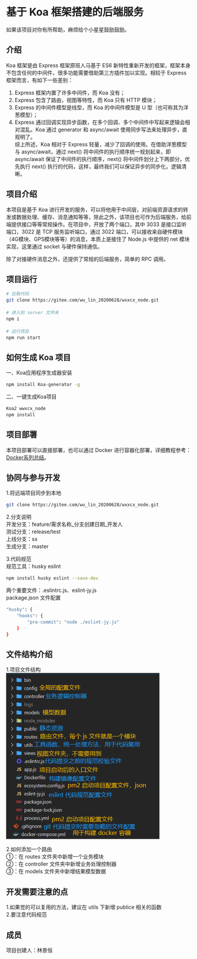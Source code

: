 <!--
 * @Description: 
 * @Version: 1.0
 * @Autor: 林景恒
 * @Date: 2020-07-02 20:48:48
 * @LastEditors: Please set LastEditors
 * @LastEditTime: 2020-07-19 21:27:14
--> 
# 基于 Koa 框架搭建的后端服务

如果该项目对你有所帮助，麻烦给个小星星鼓励鼓励。

## 介绍

Koa 框架是由 Express 框架原班人马基于 ES6 新特性重新开发的框架，框架本身不包含任何的中间件，很多功能需要借助第三方插件加以实现。相较于 Express 框架而言，有如下一些差别：
1. Express 框架内置了许多中间件，而 Koa 没有；
2. Express 包含了路由，视图等特性，而 Koa 只有 HTTP 模块；
3. Express 的中间件模型是线型，而 Koa 的中间件模型是 U 型（也可称其为洋葱模型）；
4. Express 通过回调实现异步函数，在多个回调、多个中间件中写起来逻辑会相对混乱。Koa 通过 generator 和 async/await 使用同步写法来处理异步，直观明了。  
综上所述，Koa 相对于 Express 轻量，减少了回调的使用。在借助洋葱模型与 async/await，通过 next() 将中间件的执行顺序统一规划起来，即 async/await 保证了中间件的执行顺序，next() 将中间件划分上下两部分，优先执行 next() 执行的代码，这样，最终我们可以保证异步的同步化，逻辑清晰。

## 项目介绍

本项目是基于 Koa 进行开发的服务，可以将他用于中间层，对前端资源请求的转发或数据处理、缓存、消息通知等等，除此之外，该项目也可作为后端服务，给前端提供接口等等常规操作。在项目中，开放了两个端口，其中 3033 是接口监听端口，3022 是 TCP 服务监听端口，通过 3022 端口，可以接收来自硬件模块（4G模块、GPS模块等等）的消息，本质上是接住了 Node.js 中提供的 net 模块实现，这里通过 socket 与硬件保持通信。  

除了对接硬件消息之外，还提供了常规的后端服务，简单的 RPC 调用。

## 项目运行

```bash
# 拉取代码
git clone https://gitee.com/wu_lin_20200628/wxxcx_node.git

# 进入到 server 文件夹
npm i

# 运行项目
npm run start
```
## 如何生成 Koa 项目

一、Koa应用程序生成器安装  

```bash
npm install Koa-generator -g
```

二、一键生成Koa项目  

```bash
Koa2 wwxcx_node
npm install
```

## 项目部署

本项目部署可以直接部署，也可以通过 Docker 进行容器化部署，详细教程参考：[Docker系列总结](https://mp.weixin.qq.com/s/LdpOz5Cf35TwKC3psGyVPw)。

## 协同与参与开发

1.将远端项目同步到本地

```bash
git clone https://gitee.com/wu_lin_20200628/wxxcx_node.git
```

2.分支说明  
开发分支：feature/需求名称_分支创建日期_开发人  
测试分支：release/test  
上线分支：sx  
生成分支：master

3.代码规范  
规范工具：husky eslint  

```bash
npm install husky eslint --save-dev
```

两个重要文件：.eslintrc.js、eslint-jy.js  
package.json 文件配置  

```bash
"husky": {
    "hooks": {
        "pre-commit": "node ./eslint-jy.js"
    }
}
```

## 文件结构介绍

1.项目文件结构  
<img src="./server/public/images/md_img/project_tree.png" />  

2.如何添加一个路由  
①：在 routes 文件夹中新增一个业务模块  
②：在 controller 文件夹中新增业务处理控制器  
③：在 models 文件夹中新增结果模型数据

## 开发需要注意的点
1.如果觉的可以复用的方法，建议在 utils 下新增 publice 相关的函数  
2.要注意代码规范

## 成员

项目创建人：林景恒  
